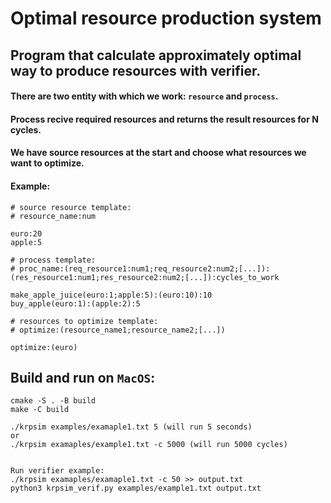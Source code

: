 # Optimal resource production system
###

Program that calculate approximately optimal way to produce resources with verifier.
--------------

#### There are two entity with which we work: `resource` and `process`.
#### Process recive required resources and returns the result resources for N cycles.
#### We have source resources at the start and choose what resources we want to optimize.

#### Example:
```
# source resource template:
# resource_name:num

euro:20
apple:5

# process template:   
# proc_name:(req_resource1:num1;req_resource2:num2;[...]):(res_resource1:num1;res_resource2:num2;[...]):cycles_to_work

make_apple_juice(euro:1;apple:5):(euro:10):10
buy_apple(euro:1):(apple:2):5

# resources to optimize template:
# optimize:(resource_name1;resource_name2;[...])

optimize:(euro)
```

Build and run on `MacOS`:
-------
```
cmake -S . -B build
make -C build

./krpsim examples/examaple1.txt 5 (will run 5 seconds)
or 
./krpsim examaples/example1.txt -c 5000 (will run 5000 cycles)


Run verifier example:
./krpsim examaples/examaple1.txt -c 50 >> output.txt
python3 krpsim_verif.py examples/example1.txt output.txt
```
